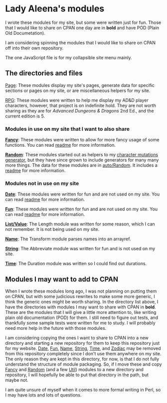 # Lady Aleena's modules

I wrote these modules for my site, but some were written just for fun. Those that I would like to share on CPAN one day are in **bold** and have POD (Plain Old Documetation).

I am considering spinning the modules that I would like to share on CPAN off into their own repository.

The one JavaScript file is for my collapsible site menu mainly.

## The directories and files

[Page](Page): These modules display my site's pages, generate data for specific sections or pages on my site, or are miscellaneous helpers for my site.

[RPG](RPG): These modules were written to help me display my AD&D player characters, however, that project is on indefinite hold. They are not worth sharing as they are for *Advanced Dungeons & Dragons* 2nd Ed., and the current edition is 5.

### Modules in use on my site that I want to also share

[**Fancy**](Fancy): These modules were written to allow for more fancy usage of some functions. You can read [readme](Fancy/readme.md) for more information.

[**Random**](Random): These modules started out as helpers to my [character mutations generator](RPG/CharacterMutation.pm), but they have since grown to include generators for many many more things. The data for these modules are in [auto/Random](auto/Random). It includes a [readme](Random/readme.md) for more information.

### Modules not in use on my site

[**Date**](Date): These modules were written for fun and are not used on my site. You can read [readme](Date/readme.md) for more information.

[**Fun**](Fun): These modules were written for fun and are not used on my site. You can read [readme](Fun/readme.md) for more information.

[**List/Value**](List/Value): The Length module was written for some reason, which I can not remember. It is not being used on my site.

[**Name**](Name): The Transform module parses names into an arrayref.

[**String**](String): The Abbreviate module was written for fun and is not used on my site.

[**Time**](Time): The Duration module was written so I could find out durations.

## Modules I may want to add to CPAN

When I wrote these modules long ago, I was not planning on putting them on CPAN, but with some judicious rewrites to make some more generic, I think the generic ones might be worth sharing. In the directory list above, I have the directories with modules I may want to share with CPAN in **bold**. These are the modules that I will give a little more attention to, like writing plain old documentation (POD) for them. I still need to figure out tests, and thankfully some sample tests were written for me to study. I will probably need more help in the future with those modules.

I am considering copying the ones I want to share to CPAN into a new directory and starting a new repository for them to keep this repository just for my website. [Date](Date), [Fun](Fun), [Name](Name), [String](String), [Time](Time), and [Zodiac](Zodiac) may be removed from this repository completely since I don't use them anywhere on my site. The only reason they are kept in this directory, for now, is that I do not fully understand the structure of module packaging. So, if I move these and copy [Fancy](Fancy) and [Random](Random) (and a few [Util](Util)) modules to a new directory and repository, I will hopefully be able to put that directory in the path, but maybe not.

I am quite unsure of myself when it comes to more formal writing in Perl, so I may have lots and lots of questions.
